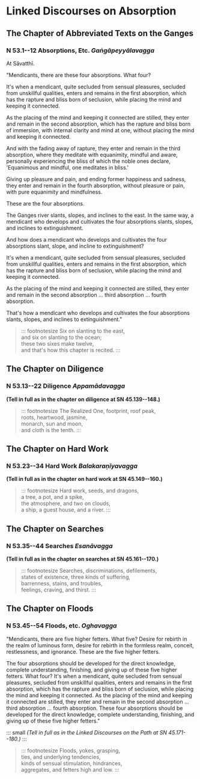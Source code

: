 # Linked Discourses on Absorption

## The Chapter of Abbreviated Texts on the Ganges

### N 53.1--12 Absorptions, Etc. *Gaṅgāpeyyālavagga*

At Sāvatthī.

"Mendicants, there are these four absorptions. What four?

It's when a mendicant, quite secluded from sensual pleasures, secluded
from unskillful qualities, enters and remains in the first absorption,
which has the rapture and bliss born of seclusion, while placing the
mind and keeping it connected.

As the placing of the mind and keeping it connected are stilled, they
enter and remain in the second absorption, which has the rapture and
bliss born of immersion, with internal clarity and mind at one, without
placing the mind and keeping it connected.

And with the fading away of rapture, they enter and remain in the third
absorption, where they meditate with equanimity, mindful and aware,
personally experiencing the bliss of which the noble ones declare,
'Equanimous and mindful, one meditates in bliss.'

Giving up pleasure and pain, and ending former happiness and sadness,
they enter and remain in the fourth absorption, without pleasure or
pain, with pure equanimity and mindfulness.

These are the four absorptions.

The Ganges river slants, slopes, and inclines to the east. In the same
way, a mendicant who develops and cultivates the four absorptions
slants, slopes, and inclines to extinguishment.

And how does a mendicant who develops and cultivates the four
absorptions slant, slope, and incline to extinguishment?

It's when a mendicant, quite secluded from sensual pleasures, secluded
from unskillful qualities, enters and remains in the first absorption,
which has the rapture and bliss born of seclusion, while placing the
mind and keeping it connected.

As the placing of the mind and keeping it connected are stilled, they
enter and remain in the second absorption ... third absorption ...
fourth absorption.

That's how a mendicant who develops and cultivates the four absorptions
slants, slopes, and inclines to extinguishment."

> ::: footnotesize
> Six on slanting to the east,\
> and six on slanting to the ocean;\
> these two sixes make twelve,\
> and that's how this chapter is recited.
> :::

## The Chapter on Diligence

### N 53.13--22 Diligence *Appamādavagga*

**(Tell in full as in the chapter on diligence at SN 45.139--148.)**

> ::: footnotesize
> The Realized One, footprint, roof peak,\
> roots, heartwood, jasmine,\
> monarch, sun and moon,\
> and cloth is the tenth.
> :::

## The Chapter on Hard Work

### N 53.23--34 Hard Work *Balakaraṇīyavagga*

**(Tell in full as in the chapter on hard work at SN 45.149--160.)**

> ::: footnotesize
> Hard work, seeds, and dragons,\
> a tree, a pot, and a spike,\
> the atmosphere, and two on clouds,\
> a ship, a guest house, and a river.
> :::

## The Chapter on Searches

### N 53.35--44 Searches *Esanāvagga*

**(Tell in full as in the chapter on searches at SN 45.161--170.)**

> ::: footnotesize
> Searches, discriminations, defilements,\
> states of existence, three kinds of suffering,\
> barrenness, stains, and troubles,\
> feelings, craving, and thirst.
> :::

## The Chapter on Floods

### N 53.45--54 Floods, etc. *Oghavagga*

"Mendicants, there are five higher fetters. What five? Desire for
rebirth in the realm of luminous form, desire for rebirth in the
formless realm, conceit, restlessness, and ignorance. These are the five
higher fetters.

The four absorptions should be developed for the direct knowledge,
complete understanding, finishing, and giving up of these five higher
fetters. What four? It's when a mendicant, quite secluded from sensual
pleasures, secluded from unskillful qualities, enters and remains in the
first absorption, which has the rapture and bliss born of seclusion,
while placing the mind and keeping it connected. As the placing of the
mind and keeping it connected are stilled, they enter and remain in the
second absorption ... third absorption ... fourth absorption. These four
absorptions should be developed for the direct knowledge, complete
understanding, finishing, and giving up of these five higher fetters."

::: small
*(Tell in full as in the Linked Discourses on the Path at SN
45.171--180.)*
:::

> ::: footnotesize
> Floods, yokes, grasping,\
> ties, and underlying tendencies,\
> kinds of sensual stimulation, hindrances,\
> aggregates, and fetters high and low.
> :::



